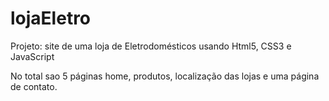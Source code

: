 # lojaEletro

Projeto: site de uma loja de Eletrodomésticos
usando Html5,  CSS3 e JavaScript 

No total sao 5 páginas home, produtos, localização das lojas e uma página de contato.

